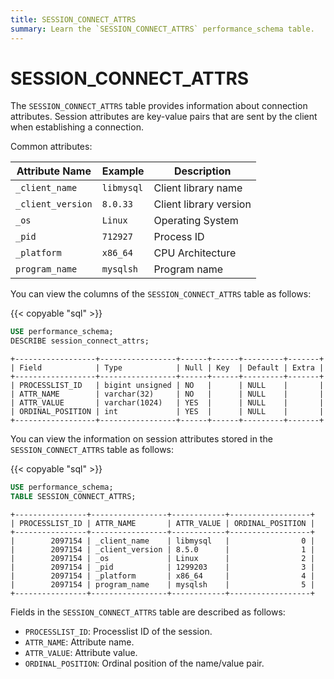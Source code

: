 ```yaml
---
title: SESSION_CONNECT_ATTRS
summary: Learn the `SESSION_CONNECT_ATTRS` performance_schema table.
---
```


# SESSION\_CONNECT\_ATTRS

The `SESSION_CONNECT_ATTRS` table provides information about connection attributes. Session attributes are key-value pairs that are sent by the client when establishing a connection.

Common attributes:

| Attribute Name    | Example       | Description                |
|-------------------|---------------|----------------------------|
| `_client_name`    | `libmysql`    | Client library name        |
| `_client_version` | `8.0.33`      | Client library version     |
| `_os`             | `Linux`       | Operating System           |
| `_pid`            | `712927`      | Process ID                 |
| `_platform`       | `x86_64`      | CPU Architecture           |
| `program_name`    | `mysqlsh`     | Program name               |

You can view the columns of the `SESSION_CONNECT_ATTRS` table as follows:

{{< copyable "sql" >}}

```sql
USE performance_schema;
DESCRIBE session_connect_attrs;
```

```
+------------------+-----------------+------+------+---------+-------+
| Field            | Type            | Null | Key  | Default | Extra |
+------------------+-----------------+------+------+---------+-------+
| PROCESSLIST_ID   | bigint unsigned | NO   |      | NULL    |       |
| ATTR_NAME        | varchar(32)     | NO   |      | NULL    |       |
| ATTR_VALUE       | varchar(1024)   | YES  |      | NULL    |       |
| ORDINAL_POSITION | int             | YES  |      | NULL    |       |
+------------------+-----------------+------+------+---------+-------+
```

You can view the information on session attributes stored in the `SESSION_CONNECT_ATTRS` table as follows:

{{< copyable "sql" >}}

```sql
USE performance_schema;
TABLE SESSION_CONNECT_ATTRS;
```

```
+----------------+-----------------+------------+------------------+
| PROCESSLIST_ID | ATTR_NAME       | ATTR_VALUE | ORDINAL_POSITION |
+----------------+-----------------+------------+------------------+
|        2097154 | _client_name    | libmysql   |                0 |
|        2097154 | _client_version | 8.5.0      |                1 |
|        2097154 | _os             | Linux      |                2 |
|        2097154 | _pid            | 1299203    |                3 |
|        2097154 | _platform       | x86_64     |                4 |
|        2097154 | program_name    | mysqlsh    |                5 |
+----------------+-----------------+------------+------------------+
```

Fields in the `SESSION_CONNECT_ATTRS` table are described as follows:

* `PROCESSLIST_ID`: Processlist ID of the session.
* `ATTR_NAME`: Attribute name.
* `ATTR_VALUE`: Attribute value.
* `ORDINAL_POSITION`: Ordinal position of the name/value pair.
